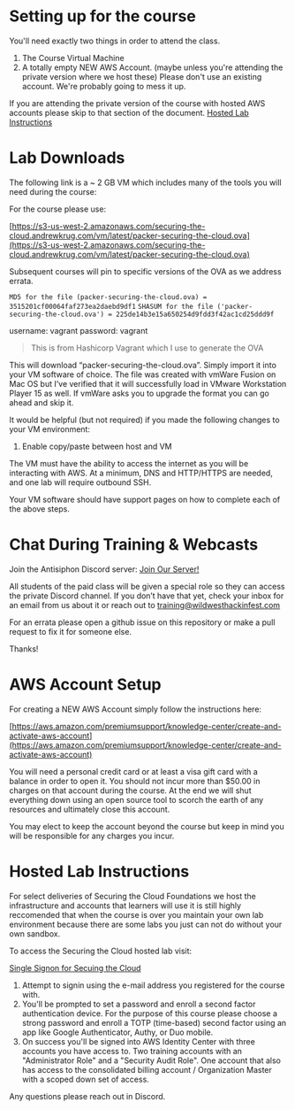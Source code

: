 # Setting up for the course

You'll need exactly two things in order to attend the class.  

1. The Course Virtual Machine
2. A totally empty NEW AWS Account. (maybe unless you're attending the private version where we host these)  Please don't use
an existing account.  We're probably going to mess it up.

If you are attending the private version of the course with hosted AWS accounts please skip to that section of the document. [Hosted Lab Instructions](#hosted-lab-instructions)

# Lab Downloads

The following link is a ~ 2 GB VM which includes many of the tools you will need during the course:

For the course please use:

[https://s3-us-west-2.amazonaws.com/securing-the-cloud.andrewkrug.com/vm/latest/packer-securing-the-cloud.ova](https://s3-us-west-2.amazonaws.com/securing-the-cloud.andrewkrug.com/vm/latest/packer-securing-the-cloud.ova)

Subsequent courses will pin to specific versions of the OVA as we address errata.

`MD5 for the file (packer-securing-the-cloud.ova) = 3515201cf00064faf273ea2daebd9df1`
`SHASUM for the file ('packer-securing-the-cloud.ova') = 225de14b3e15a650254d9fdd3f42ac1cd25ddd9f`

username: vagrant
password: vagrant

> This is from Hashicorp Vagrant which I use to generate the OVA

This will download “packer-securing-the-cloud.ova”. Simply import it into your VM software of choice. The file was created with vmWare Fusion on Mac OS but I’ve verified that it will successfully load in VMware Workstation Player 15 as well. If vmWare asks you to upgrade the format you can go ahead and skip it.

It would be helpful (but not required) if you made the following changes to your VM environment:
1) Enable copy/paste between host and VM

The VM must have the ability to access the internet as you will be interacting with AWS. At a minimum, DNS and HTTP/HTTPS are needed, and one lab will require outbound SSH.

Your VM software should have support pages on how to complete each of the above steps. 

# Chat During Training & Webcasts

Join the Antisiphon Discord server: [Join Our Server!](https://discord.gg/antisyphon)

All students of the paid class will be given a special role so they can access the private Discord channel. If you don’t have that yet, check your inbox for an email from us about it or reach out to training@wildwesthackinfest.com

For an errata please open a github issue on this repository or make a pull request to fix it for someone else.

Thanks!

# AWS Account Setup

For creating a NEW AWS Account simply follow the instructions here:

[https://aws.amazon.com/premiumsupport/knowledge-center/create-and-activate-aws-account](https://aws.amazon.com/premiumsupport/knowledge-center/create-and-activate-aws-account)

You will need a personal credit card or at least a visa gift card with a balance in order to open it.  You should not incur more than $50.00 in charges on that account during the course.  At the end we will shut everything down using an open source tool to scorch the earth of any resources and ultimately close this account.

You may elect to keep the account beyond the course but keep in mind you will be responsible for any charges you incur.

# Hosted Lab Instructions

For select deliveries of Securing the Cloud Foundations we host the infrastructure and accounts that learners will use
it is still highly reccomended that when the course is over you maintain your own lab environment because there are some labs you just can not do without your own sandbox.

To access the Securing the Cloud hosted lab visit:

[Single Signon for Secuing the Cloud]('https://resilientsecuritylabs.awsapps.com/start')

1. Attempt to signin using the e-mail address you registered for the course with.  
2. You'll be prompted to set a password and enroll a second factor authentication device.  For the purpose of this course please choose a strong password and enroll a TOTP (time-based) second factor using an app like Google Authenticator, Authy, or Duo mobile.  
3. On success you'll be signed into AWS Identity Center with three accounts you have access to.  Two training accounts with an "Administrator Role" and a "Security Audit Role".  One account that also has access to the consolidated billing account / Organization Master with a scoped down set of access.  

Any questions please reach out in Discord.

